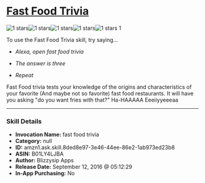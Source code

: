 # [Fast Food Trivia](http://alexa.amazon.com/#skills/amzn1.ask.skill.8ded8e97-3e46-44ee-86e2-1ab973ed23b8)
![1 stars](../../images/ic_star_black_18dp_1x.png)![1 stars](../../images/ic_star_border_black_18dp_1x.png)![1 stars](../../images/ic_star_border_black_18dp_1x.png)![1 stars](../../images/ic_star_border_black_18dp_1x.png)![1 stars](../../images/ic_star_border_black_18dp_1x.png) 1

To use the Fast Food Trivia skill, try saying...

* *Alexa, open fast food trivia*

* *The answer is three*

* *Repeat*

Fast Food trivia tests your knowledge of the origins and characteristics of your favorite (And maybe not so favorite) fast food restaurants. It will have you asking "do you want fries with that?" Ha-HAAAAA Eeeiiyyeeeaa

***

### Skill Details

* **Invocation Name:** fast food trivia
* **Category:** null
* **ID:** amzn1.ask.skill.8ded8e97-3e46-44ee-86e2-1ab973ed23b8
* **ASIN:** B01LY4LJBA
* **Author:** Blizzysip Apps
* **Release Date:** September 12, 2016 @ 05:12:29
* **In-App Purchasing:** No
